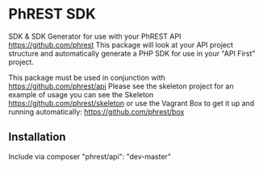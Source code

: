 PhREST SDK
===============

SDK &amp; SDK Generator for use with your PhREST API https://github.com/phrest
This package will look at your API project structure and automatically
generate a PHP SDK for use in your "API First" project.

This package must be used in conjunction with https://github.com/phrest/api
Please see the skeleton project for an example of
usage you can see the Skeleton https://github.com/phrest/skeleton
or use the Vagrant Box to get it up and running automatically:
https://github.com/phrest/box


Installation
------------
Include via composer "phrest/api": "dev-master"

